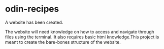 # odin-recipes

A website has been created.

The website will need knowledge on how to access and navigate through files using the terminal. It also requires basic html knowledge.This project is meant to create the bare-bones structure of the website.
